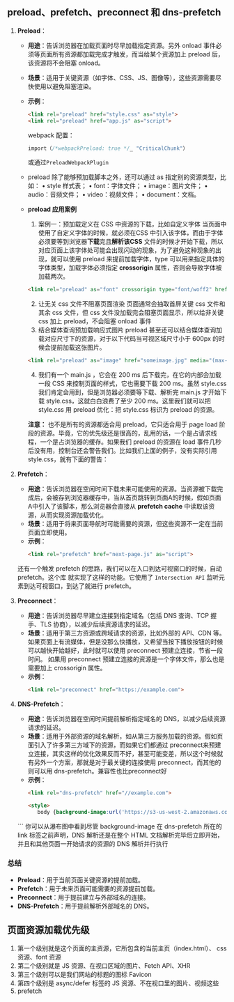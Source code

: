 ## preload、prefetch、preconnect 和 dns-prefetch


1. **Preload**：
   - **用途**：告诉浏览器在加载页面时尽早加载指定资源。另外 onload 事件必须等页面所有资源都加载完成才触发，而当给某个资源加上 preload 后，该资源将不会阻塞 onload。
   - **场景**：适用于关键资源（如字体、CSS、JS、图像等），这些资源需要尽快使用以避免阻塞渲染。
   - **示例**：
     ```html
     <link rel="preload" href="style.css" as="style">
     <link rel="preload" href="app.js" as="script">
     ```
     webpack 配置：
     ```js
     import（/*webpackPreload: true */_ "CriticalChunk"）
     ```
     或通过`PreloadWebpackPlugin`
   - preload 除了能够预加载脚本之外，还可以通过 as 指定别的资源类型，比如：
        • style 样式表；
        • font：字体文件；
        • image：图片文件；
        • audio：音频文件；
        • video：视频文件；
        • document：文档。
    - **preload 应用案例**
        1. 案例一：预加载定义在 CSS 中资源的下载，比如自定义字体
        当页面中使用了自定义字体的时候，就必须在CSS 中引入该字体，而由于字体必须要等到浏览器**下载**完且**解析该CSS** 文件的时候才开始下载，所以对应页面上该字体处可能会出现闪动的现象，为了避免这种现象的出现，就可以使用 preload 来提前加载字体，type 可以用来指定具体的字体类型，加载字体必须指定 **crossorigin** 属性，否则会导致字体被加载两次。
        ```html
        <link rel="preload" as="font" crossorigin type="font/woff2" href="myfont. woff2">
        ```
        2. 让无关 css 文件不阻塞页面渲染
        页面通常会抽取首屏关键 css 文件和其余 css 文件，但 css 文件没加载完会阻塞页面显示，所以给非关键 css 加上 preload，不会阻塞 onload 事件
        3. 结合媒体查询预加载响应式图片
        preload 甚至还可以结合媒体查询加载对应尺寸下的资源，对于以下代码当可视区域尺寸小于 600px 的时候会提前加载这张图片。
         ```html
         <link rel="preload" as="image" href="someimage.jpg" media="(max-width: 600px)">
         ```
         4. 我们有一个 main.js ，它会在 200 ms 后下载完，在它的内部会加载一段 CSS 来控制页面的样式，它也需要下载 200 ms。虽然 style.css 我们肯定会用到，但是浏览器必须要等下载、解析完 main.js 才开始下载 style.css，这就白白浪费了至少 200 ms。这里我们就可以把 style.css 用 preload 优化：把 style.css 标识为 preload 的资源。

        **注意：**
         也不是所有的资源都适合用 preload，它只适合用于 page load 阶段的资源。毕竟，它的优先级还是很高的，乱用的话，一个是占请求线程，一个是占浏览器的缓存。如果我们 preload 的资源在 load 事件几秒后没有用，控制台还会警告我们。比如我们上面的例子，没有实际引用 style.css，就有下面的警告：

2. **Prefetch**：
   - **用途**：告诉浏览器在空闲时间下载未来可能使用的资源。当资源被下载完成后，会被存到浏览器缓存中，当从首页跳转到页面A的时候，假如页面 A中引入了该脚本，那么浏览器会直接从 **prefetch cache** 中读取该资源，从而实现资源加载优化。
   - **场景**：适用于将来页面导航时可能需要的资源，但这些资源不一定在当前页面立即使用。
   - **示例**：
     ```html
     <link rel="prefetch" href="next-page.js" as="script">
     ```
    还有一个触发 prefetch 的思路，我们可以在入口到达可视窗口的时候，自动 prefetch。这个库 就实现了这样的功能。它使用了 `Intersection API` 监听元素到达可视窗口，到达了就进行 prefetch。

3. **Preconnect**：
   - **用途**：告诉浏览器尽早建立连接到指定域名（包括 DNS 查询、TCP 握手、TLS 协商），以减少后续资源请求的延迟。
   - **场景**：适用于第三方资源或跨域请求的资源，比如外部的 API、CDN 等。如果页面上有流媒体，但是没那么快播放，又希望当按下播放按钮的时候可以越快开始越好，此时就可以使用 preconnect 预建立连接，节省一段时间。
              如果用 preconnect 预建立连接的资源是一个字体文件，那么也是需要加上 crossorigin 属性。
   - **示例**：
     ```html
     <link rel="preconnect" href="https://example.com">
     ```

4. **DNS-Prefetch**：
   - **用途**：告诉浏览器在空闲时间提前解析指定域名的 DNS，以减少后续资源请求的延迟。
   - **场景**：适用于外部资源的域名解析，如从第三方服务加载的资源。假如页面引入了许多第三方域下的资源，而如果它们都通过 preconnect来预建立连接，其实这样的优化效果反而不好，甚至可能变差，所以这个时候就有另外一个方案，那就是对于最关键的连接使用 preconnect，而其他的则可以用 dns-prefetch。兼容性也比preconnect好
   - **示例**：
     ```html
     <link rel="dns-prefetch" href="//example.com">
     ```
     ```html
     <style>
        body {background-image:url('https://s3-us-west-2.amazonaws.com/s.cdpn.io/7635/Ayers-Rock-Australia.jpg')}
    </style>
    <link href="https://s3-us-west-2.amazonaws.com" rel="dns-prefetch">
     ```
    你可以从瀑布图中看到尽管 background-image 在 dns-prefetch 所在的 link 标签之前声明，DNS 解析还是在整个 HTML 文档解析完毕后立即开始，并且和其他页面一开始请求的资源的 DNS 解析并行执行
### 总结
- **Preload**：用于当前页面关键资源的提前加载。
- **Prefetch**：用于未来页面可能需要的资源提前加载。
- **Preconnect**：用于提前建立与外部域名的连接。
- **DNS-Prefetch**：用于提前解析外部域名的 DNS。

## 页面资源加载优先级
1. 第一个级别就是这个页面的主资源，它所包含的当前主页（index.html）、 css 资源、font 资源
2. 第二个级别就是 JS 资源、在视口区域的图片、Fetch API、XHR
3. 第三个级别可以是我们网站的标题的图标 Favicon
4. 第四个级别是 async/defer 标签的 JS 资源、不在视口里的图片、视频这些
5. prefetch

